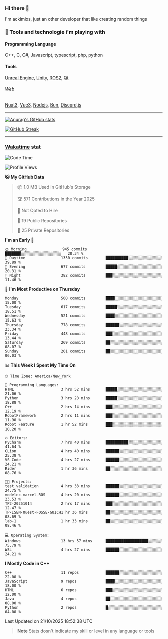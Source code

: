 ### Hi there 👋

I'm ackimixs, just an other developer that like creating random things

### 🧰 Tools and technologie i'm playing with

#### Programming Language
C++, C, C#, Javascript, typescript, php, python

#### Tools
[Unreal Engine](https://www.unrealengine.com), [Unity](https://unity.com/), [ROS2](https://ros.org/), [Qt](https://www.qt.io/)

###### Web
[Nuxt3](https://nuxt.com/), [Vue3](https://vuejs.org/), [Nodejs](https://nodejs.org), [Bun](https://bun.sh/), [Discord.js](https://discord.js.org/)

---

[![Anurag's GitHub stats](https://github-readme-stats.vercel.app/api?username=ackimixs&show_icons=true&theme=github_dark&count_private=true)](https://github.com/anuraghazra/github-readme-stats)

[![GitHub Streak](https://github-readme-streak-stats.herokuapp.com?user=Ackimixs&theme=github-dark-blue&date_format=j%20M%5B%20Y%5D&mode=weekly)](https://git.io/streak-stats)

---
 
 ### [Wakatime](https://wakatime.com/) stat

<!--START_SECTION:waka-->
![Code Time](http://img.shields.io/badge/Code%20Time-1%2C770%20hrs%2033%20mins-blue)

![Profile Views](http://img.shields.io/badge/Profile%20Views-6-blue)

**🐱 My GitHub Data** 

> 📦 1.0 MB Used in GitHub's Storage 
 > 
> 🏆 571 Contributions in the Year 2025
 > 
> 🚫 Not Opted to Hire
 > 
> 📜 19 Public Repositories 
 > 
> 🔑 25 Private Repositories 
 > 
**I'm an Early 🐤** 

```text
🌞 Morning                945 commits         ███████░░░░░░░░░░░░░░░░░░   28.34 % 
🌆 Daytime                1330 commits        ██████████░░░░░░░░░░░░░░░   39.89 % 
🌃 Evening                677 commits         █████░░░░░░░░░░░░░░░░░░░░   20.31 % 
🌙 Night                  382 commits         ███░░░░░░░░░░░░░░░░░░░░░░   11.46 % 
```
📅 **I'm Most Productive on Thursday** 

```text
Monday                   500 commits         ████░░░░░░░░░░░░░░░░░░░░░   15.00 % 
Tuesday                  617 commits         █████░░░░░░░░░░░░░░░░░░░░   18.51 % 
Wednesday                521 commits         ████░░░░░░░░░░░░░░░░░░░░░   15.63 % 
Thursday                 778 commits         ██████░░░░░░░░░░░░░░░░░░░   23.34 % 
Friday                   448 commits         ███░░░░░░░░░░░░░░░░░░░░░░   13.44 % 
Saturday                 269 commits         ██░░░░░░░░░░░░░░░░░░░░░░░   08.07 % 
Sunday                   201 commits         ██░░░░░░░░░░░░░░░░░░░░░░░   06.03 % 
```


📊 **This Week I Spent My Time On** 

```text
🕑︎ Time Zone: America/New_York

💬 Programming Languages: 
HTML                     3 hrs 52 mins       █████░░░░░░░░░░░░░░░░░░░░   21.06 % 
Python                   3 hrs 28 mins       █████░░░░░░░░░░░░░░░░░░░░   18.88 % 
C++                      2 hrs 14 mins       ███░░░░░░░░░░░░░░░░░░░░░░   12.19 % 
RobotFramework           2 hrs 11 mins       ███░░░░░░░░░░░░░░░░░░░░░░   11.90 % 
Robot Feature            1 hr 52 mins        ███░░░░░░░░░░░░░░░░░░░░░░   10.20 % 

🔥 Editors: 
PyCharm                  7 hrs 40 mins       ██████████░░░░░░░░░░░░░░░   41.64 % 
CLion                    4 hrs 40 mins       ██████░░░░░░░░░░░░░░░░░░░   25.38 % 
VS Code                  4 hrs 27 mins       ██████░░░░░░░░░░░░░░░░░░░   24.21 % 
Rider                    1 hr 36 mins        ██░░░░░░░░░░░░░░░░░░░░░░░   08.76 % 

🐱‍💻 Projects: 
test_validation          4 hrs 33 mins       ██████░░░░░░░░░░░░░░░░░░░   24.75 % 
modelec-marcel-ROS       4 hrs 20 mins       ██████░░░░░░░░░░░░░░░░░░░   23.53 % 
TP2-20251014             2 hrs 17 mins       ███░░░░░░░░░░░░░░░░░░░░░░   12.47 % 
TP-ISEN-Ouest-FOSSE-GUICH1 hr 36 mins        ██░░░░░░░░░░░░░░░░░░░░░░░   08.69 % 
lab-1                    1 hr 33 mins        ██░░░░░░░░░░░░░░░░░░░░░░░   08.46 % 

💻 Operating System: 
Windows                  13 hrs 57 mins      ███████████████████░░░░░░   75.79 % 
WSL                      4 hrs 27 mins       ██████░░░░░░░░░░░░░░░░░░░   24.21 % 
```

**I Mostly Code in C++** 

```text
C++                      11 repos            ██████░░░░░░░░░░░░░░░░░░░   22.00 % 
JavaScript               9 repos             ████░░░░░░░░░░░░░░░░░░░░░   18.00 % 
HTML                     6 repos             ███░░░░░░░░░░░░░░░░░░░░░░   12.00 % 
Java                     4 repos             ██░░░░░░░░░░░░░░░░░░░░░░░   08.00 % 
Python                   2 repos             █░░░░░░░░░░░░░░░░░░░░░░░░   04.00 % 
```




 Last Updated on 21/10/2025 18:52:38 UTC
<!--END_SECTION:waka-->

> **Note**
> Stats dosn't indicate my skill or level in any language or tools
